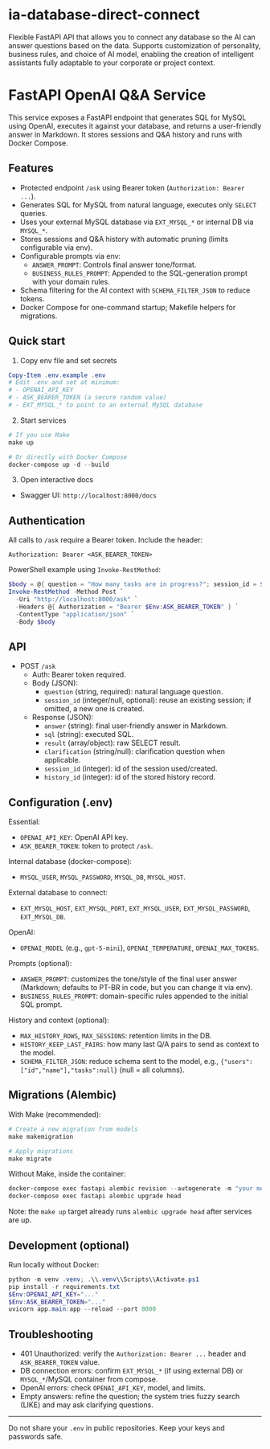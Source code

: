 # ia-database-direct-connect

Flexible FastAPI API that allows you to connect any database so the AI can answer questions based on the data. Supports customization of personality, business rules, and choice of AI model, enabling the creation of intelligent assistants fully adaptable to your corporate or project context.

# FastAPI OpenAI Q&A Service

This service exposes a FastAPI endpoint that generates SQL for MySQL using OpenAI, executes it against your database, and returns a user-friendly answer in Markdown. It stores sessions and Q&A history and runs with Docker Compose.

## Features

- Protected endpoint `/ask` using Bearer token (`Authorization: Bearer ...`).
- Generates SQL for MySQL from natural language, executes only `SELECT` queries.
- Uses your external MySQL database via `EXT_MYSQL_*` or internal DB via `MYSQL_*`.
- Stores sessions and Q&A history with automatic pruning (limits configurable via env).
- Configurable prompts via env:
  - `ANSWER_PROMPT`: Controls final answer tone/format.
  - `BUSINESS_RULES_PROMPT`: Appended to the SQL-generation prompt with your domain rules.
- Schema filtering for the AI context with `SCHEMA_FILTER_JSON` to reduce tokens.
- Docker Compose for one-command startup; Makefile helpers for migrations.

## Quick start

1. Copy env file and set secrets

```powershell
Copy-Item .env.example .env
# Edit .env and set at minimum:
# - OPENAI_API_KEY
# - ASK_BEARER_TOKEN (a secure random value)
# - EXT_MYSQL_* to point to an external MySQL database
```

2. Start services

```powershell
# If you use Make
make up

# Or directly with Docker Compose
docker-compose up -d --build
```

3. Open interactive docs

- Swagger UI: `http://localhost:8000/docs`

## Authentication

All calls to `/ask` require a Bearer token. Include the header:

```
Authorization: Bearer <ASK_BEARER_TOKEN>
```

PowerShell example using `Invoke-RestMethod`:

```powershell
$body = @{ question = "How many tasks are in progress?"; session_id = $null } | ConvertTo-Json
Invoke-RestMethod -Method Post `
  -Uri "http://localhost:8000/ask" `
  -Headers @{ Authorization = "Bearer $Env:ASK_BEARER_TOKEN" } `
  -ContentType "application/json" `
  -Body $body
```

## API

- POST `/ask`
  - Auth: Bearer token required.
  - Body (JSON):
    - `question` (string, required): natural language question.
    - `session_id` (integer/null, optional): reuse an existing session; if omitted, a new one is created.
  - Response (JSON):
    - `answer` (string): final user-friendly answer in Markdown.
    - `sql` (string): executed SQL.
    - `result` (array/object): raw SELECT result.
    - `clarification` (string/null): clarification question when applicable.
    - `session_id` (integer): id of the session used/created.
    - `history_id` (integer): id of the stored history record.

## Configuration (.env)

Essential:

- `OPENAI_API_KEY`: OpenAI API key.
- `ASK_BEARER_TOKEN`: token to protect `/ask`.

Internal database (docker-compose):

- `MYSQL_USER`, `MYSQL_PASSWORD`, `MYSQL_DB`, `MYSQL_HOST`.

External database to connect:

- `EXT_MYSQL_HOST`, `EXT_MYSQL_PORT`, `EXT_MYSQL_USER`, `EXT_MYSQL_PASSWORD`, `EXT_MYSQL_DB`.

OpenAI:

- `OPENAI_MODEL` (e.g., `gpt-5-mini`), `OPENAI_TEMPERATURE`, `OPENAI_MAX_TOKENS`.

Prompts (optional):

- `ANSWER_PROMPT`: customizes the tone/style of the final user answer (Markdown; defaults to PT-BR in code, but you can change it via env).
- `BUSINESS_RULES_PROMPT`: domain-specific rules appended to the initial SQL prompt.

History and context (optional):

- `MAX_HISTORY_ROWS`, `MAX_SESSIONS`: retention limits in the DB.
- `HISTORY_KEEP_LAST_PAIRS`: how many last Q/A pairs to send as context to the model.
- `SCHEMA_FILTER_JSON`: reduce schema sent to the model, e.g., `{"users":["id","name"],"tasks":null}` (null = all columns).

## Migrations (Alembic)

With Make (recommended):

```powershell
# Create a new migration from models
make makemigration

# Apply migrations
make migrate
```

Without Make, inside the container:

```powershell
docker-compose exec fastapi alembic revision --autogenerate -m "your message"
docker-compose exec fastapi alembic upgrade head
```

Note: the `make up` target already runs `alembic upgrade head` after services are up.

## Development (optional)

Run locally without Docker:

```powershell
python -m venv .venv; .\\.venv\\Scripts\\Activate.ps1
pip install -r requirements.txt
$Env:OPENAI_API_KEY="..."
$Env:ASK_BEARER_TOKEN="..."
uvicorn app.main:app --reload --port 8000
```

## Troubleshooting

- 401 Unauthorized: verify the `Authorization: Bearer ...` header and `ASK_BEARER_TOKEN` value.
- DB connection errors: confirm `EXT_MYSQL_*` (if using external DB) or `MYSQL_*`/MySQL container from compose.
- OpenAI errors: check `OPENAI_API_KEY`, model, and limits.
- Empty answers: refine the question; the system tries fuzzy search (LIKE) and may ask clarifying questions.

---

Do not share your `.env` in public repositories. Keep your keys and passwords safe.
